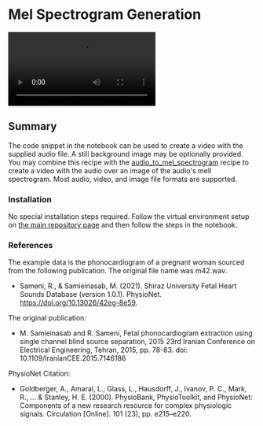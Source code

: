 # Mel Spectrogram Generation

<video>
  <source src="example/output/example_heart_beat.mp4" type="video/mp4">
</video>

## Summary
The code snippet in the notebook can be used to create a video with the supplied audio file. A still background image may be optionally provided. You may combine this recipe with the [audio_to_mel_spectrogram](../audio_to_mel_spectrogram) recipe to create a video with the audio over an image of the audio's mell spectrogram. Most audio, video, and image file formats are supported.

### Installation
No special installation steps required. Follow the virtual environment setup on
[the main repository page](../README.md#installation) and then follow the steps in the notebook.

### References
The example data is the phonocardiogram of a pregnant woman sourced from the following publication. The original file name was m42.wav.  
* Sameni, R., & Samieinasab, M. (2021). Shiraz University Fetal Heart Sounds Database (version 1.0.1). PhysioNet. https://doi.org/10.13026/42eg-8e59.

The original publication:
* M. Samieinasab and R. Sameni, Fetal phonocardiogram extraction using single channel blind source separation, 2015 23rd Iranian Conference on Electrical Engineering, Tehran, 2015, pp. 78-83. doi: 10.1109/IranianCEE.2015.7146186

PhysioNet Citation:  
* Goldberger, A., Amaral, L., Glass, L., Hausdorff, J., Ivanov, P. C., Mark, R., ... & Stanley, H. E. (2000). PhysioBank, PhysioToolkit, and PhysioNet: Components of a new research resource for complex physiologic signals. Circulation [Online]. 101 (23), pp. e215–e220.
